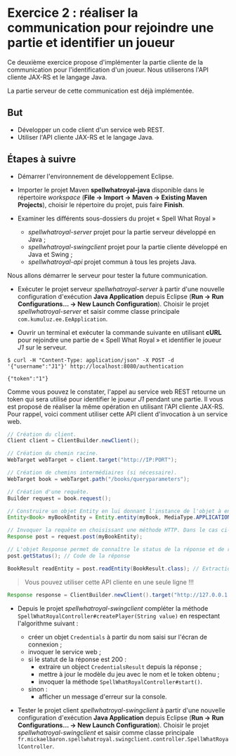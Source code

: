 # Exercice 2 : réaliser la communication pour rejoindre une partie et identifier un joueur

Ce deuxième exercice propose d'implémenter la partie cliente de la communication pour l'identification d'un joueur. Nous utiliserons l'API cliente JAX-RS et le langage Java.

La partie serveur de cette communication est déjà implémentée.

## But

* Développer un code client d'un service web REST.
* Utiliser l'API cliente JAX-RS et le langage Java.

## Étapes à suivre

* Démarrer l'environnement de développement Eclipse.

* Importer le projet Maven **spellwhatroyal-java** disponible dans le répertoire _workspace_ (**File -> Import -> Maven -> Existing Maven Projects**), choisir le répertoire du projet, puis faire **Finish**.

* Examiner les différents sous-dossiers du projet « Spell What Royal »
  * _spellwhatroyal-server_ projet pour la partie serveur développé en Java ;
  * _spellwhatroyal-swingclient_ projet pour la partie cliente développé en Java et Swing ;
  * _spellwhatroyal-api_ projet commun à tous les projets Java.

Nous allons démarrer le serveur pour tester la future communication.

* Exécuter le projet serveur _spellwhatroyal-server_ à partir d'une nouvelle configuration d'exécution **Java Application** depuis Eclipse (**Run -> Run Configurations... -> New Launch Configuration**). Choisir le projet _spellwhatroyal-server_ et saisir comme classe principale `com.kumuluz.ee.EeApplication`.

* Ouvrir un terminal et exécuter la commande suivante en utilisant **cURL** pour rejoindre une partie de « Spell What Royal » et identifier le joueur _J1_ sur le serveur.

```console
$ curl -H "Content-Type: application/json" -X POST -d '{"username":"J1"}' http://localhost:8080/authentication

{"token":"1"}
```

Comme vous pouvez le constater, l'appel au service web REST retourne un token qui sera utilisé pour identifier le joueur _J1_ pendant une partie. Il vous est proposé de réaliser la même opération en utilisant l'API cliente JAX-RS. Pour rappel, voici comment utiliser cette API client d'invocation à un service web.

```Java
// Création du client.
Client client = ClientBuilder.newClient();

// Création du chemin racine.
WebTarget webTarget = client.target("http://IP:PORT");

// Création de chemins intermédiaires (si nécessaire).
WebTarget book = webTarget.path("/books/queryparameters");

// Création d'une requête.
Builder request = book.request();

// Construire un objet Entity en lui donnant l'instance de l'objet à envoyer et le format d'échange.
Entity<Book> myBookEntity = Entity.entity(myBook, MediaType.APPLICATION_JSON_TYPE);

// Invoquer la requête en choisissant une méthode HTTP. Dans le cas ci-dessous, c'est une méthode POST qui est utilisée.
Response post = request.post(myBookEntity);

// L'objet Response permet de connaître le status de la réponse et de récupérer un objet en retour.
post.getStatus(); // Code de la réponse

BookResult readEntity = post.readEntity(BookResult.class); // Extraction de l'objet de la réponse.
```

> Vous pouvez utiliser cette API cliente en une seule ligne !!!

```Java
Response response = ClientBuilder.newClient().target("http://127.0.0.1:9992").path("/books/queryparameters").request().post(Entity.entity(myBook, MediaType.APPLICATION_JSON_TYPE));
```

* Depuis le projet _spellwhatroyal-swingclient_ compléter la méthode `SpellWhatRoyalController#createPlayer(String value)` en respectant l'algorithme suivant :
  * créer un objet `Credentials` à partir du nom saisi sur l'écran de connexion ;
  * invoquer le service web ;
  * si le statut de la réponse est 200 :
    * extraire un object `CredentialsResult` depuis la réponse ;
    * mettre à jour le modèle du jeu avec le nom et le token obtenu ;
    * invoquer la méthode `SpellWhatRoyalController#start()`.
  * sinon :
    * afficher un message d'erreur sur la console.

* Tester le projet client _spellwhatroyal-swingclient_ à partir d'une nouvelle configuration d'exécution **Java Application** depuis Eclipse (**Run -> Run Configurations... -> New Launch Configuration**). Choisir le projet _spellwhatroyal-swingclient_ et saisir comme classe principale `fr.mickaelbaron.spellwhatroyal.swingclient.controller.SpellWhatRoyalController`.
